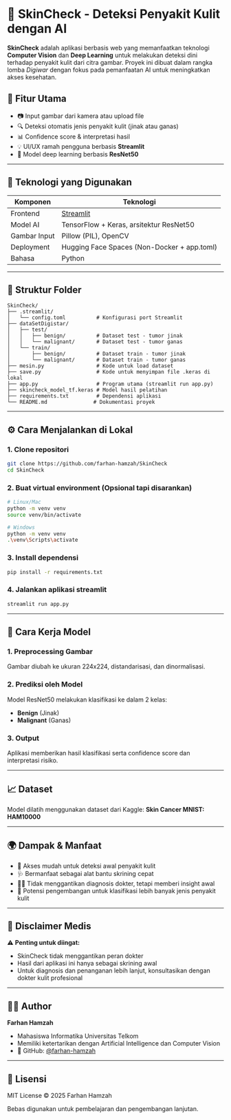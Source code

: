 # 🔬 SkinCheck - Deteksi Penyakit Kulit dengan AI

**SkinCheck** adalah aplikasi berbasis web yang memanfaatkan teknologi **Computer Vision** dan **Deep Learning** untuk melakukan deteksi dini terhadap penyakit kulit dari citra gambar. Proyek ini dibuat dalam rangka lomba *Digiwar* dengan fokus pada pemanfaatan AI untuk meningkatkan akses kesehatan.


## 🚀 Fitur Utama

- 📷 Input gambar dari kamera atau upload file
- 🔍 Deteksi otomatis jenis penyakit kulit (jinak atau ganas)
- 📊 Confidence score & interpretasi hasil
- 💡 UI/UX ramah pengguna berbasis **Streamlit**
- 🧠 Model deep learning berbasis **ResNet50**

---

## 🧠 Teknologi yang Digunakan

| Komponen      | Teknologi                                   |
|---------------|----------------------------------------------|
| Frontend      | [Streamlit](https://streamlit.io/)          |
| Model AI      | TensorFlow + Keras, arsitektur ResNet50     |
| Gambar Input  | Pillow (PIL), OpenCV                        |
| Deployment    | Hugging Face Spaces (Non-Docker + app.toml) |
| Bahasa        | Python                                      |

---

## 📁 Struktur Folder

```
SkinCheck/
├── .streamlit/
│   └── config.toml          # Konfigurasi port Streamlit
├── dataSetDigistar/
│   ├── test/
│   │   ├── benign/          # Dataset test - tumor jinak
│   │   └── malignant/       # Dataset test - tumor ganas
│   └── train/
│       ├── benign/          # Dataset train - tumor jinak
│       └── malignant/       # Dataset train - tumor ganas
├── mesin.py                 # Kode untuk load dataset
├── save.py                  # Kode untuk menyimpan file .keras di lokal
├── app.py                   # Program utama (streamlit run app.py)
├── skincheck_model_tf.keras # Model hasil pelatihan
├── requirements.txt         # Dependensi aplikasi
└── README.md               # Dokumentasi proyek
```

---

## ⚙️ Cara Menjalankan di Lokal

### 1. Clone repositori
```bash
git clone https://github.com/farhan-hamzah/SkinCheck
cd SkinCheck
```

### 2. Buat virtual environment (Opsional tapi disarankan)
```bash
# Linux/Mac
python -m venv venv
source venv/bin/activate

# Windows
python -m venv venv
.\venv\Scripts\activate
```

### 3. Install dependensi
```bash
pip install -r requirements.txt
```

### 4. Jalankan aplikasi streamlit
```bash
streamlit run app.py
```

---

## 🧪 Cara Kerja Model

### 1. Preprocessing Gambar
Gambar diubah ke ukuran 224x224, distandarisasi, dan dinormalisasi.

### 2. Prediksi oleh Model
Model ResNet50 melakukan klasifikasi ke dalam 2 kelas:
- **Benign** (Jinak)
- **Malignant** (Ganas)

### 3. Output
Aplikasi memberikan hasil klasifikasi serta confidence score dan interpretasi risiko.

---

## 📈 Dataset

Model dilatih menggunakan dataset dari Kaggle:
**Skin Cancer MNIST: HAM10000**

---

## 🌍 Dampak & Manfaat

- 📱 Akses mudah untuk deteksi awal penyakit kulit
- 🩺 Bermanfaat sebagai alat bantu skrining cepat
- 🧑‍⚕️ Tidak menggantikan diagnosis dokter, tetapi memberi insight awal
- 🔭 Potensi pengembangan untuk klasifikasi lebih banyak jenis penyakit kulit

---

## 🔐 Disclaimer Medis

⚠️ **Penting untuk diingat:**
- SkinCheck tidak menggantikan peran dokter
- Hasil dari aplikasi ini hanya sebagai skrining awal
- Untuk diagnosis dan penanganan lebih lanjut, konsultasikan dengan dokter kulit profesional

---

## 👨‍💻 Author

**Farhan Hamzah**
- Mahasiswa Informatika Universitas Telkom 
- Memiliki ketertarikan dengan Artificial Intelligence dan Computer Vision
- 🔗 GitHub: [@farhan-hamzah](https://github.com/farhan-hamzah)

---

## 📄 Lisensi

MIT License © 2025 Farhan Hamzah

Bebas digunakan untuk pembelajaran dan pengembangan lanjutan.
